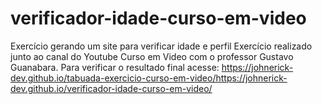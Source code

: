 # verificador-idade-curso-em-video
Exercício gerando um site para verificar idade e perfil
Exercício realizado junto ao canal do Youtube Curso em Video com o professor Gustavo Guanabara. Para verificar o resultado final acesse: https://johnerick-dev.github.io/tabuada-exercicio-curso-em-video/https://johnerick-dev.github.io/verificador-idade-curso-em-video/
